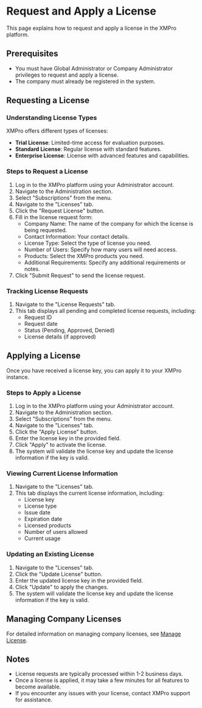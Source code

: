# Request and Apply a License

This page explains how to request and apply a license in the XMPro platform.

## Prerequisites

- You must have Global Administrator or Company Administrator privileges to request and apply a license.
- The company must already be registered in the system.

## Requesting a License

### Understanding License Types

XMPro offers different types of licenses:

- **Trial License**: Limited-time access for evaluation purposes.
- **Standard License**: Regular license with standard features.
- **Enterprise License**: License with advanced features and capabilities.

### Steps to Request a License

1. Log in to the XMPro platform using your Administrator account.
2. Navigate to the Administration section.
3. Select "Subscriptions" from the menu.
4. Navigate to the "Licenses" tab.
5. Click the "Request License" button.
6. Fill in the license request form:
   - Company Name: The name of the company for which the license is being requested.
   - Contact Information: Your contact details.
   - License Type: Select the type of license you need.
   - Number of Users: Specify how many users will need access.
   - Products: Select the XMPro products you need.
   - Additional Requirements: Specify any additional requirements or notes.
7. Click "Submit Request" to send the license request.

### Tracking License Requests

1. Navigate to the "License Requests" tab.
2. This tab displays all pending and completed license requests, including:
   - Request ID
   - Request date
   - Status (Pending, Approved, Denied)
   - License details (if approved)

## Applying a License

Once you have received a license key, you can apply it to your XMPro instance.

### Steps to Apply a License

1. Log in to the XMPro platform using your Administrator account.
2. Navigate to the Administration section.
3. Select "Subscriptions" from the menu.
4. Navigate to the "Licenses" tab.
5. Click the "Apply License" button.
6. Enter the license key in the provided field.
7. Click "Apply" to activate the license.
8. The system will validate the license key and update the license information if the key is valid.

### Viewing Current License Information

1. Navigate to the "Licenses" tab.
2. This tab displays the current license information, including:
   - License key
   - License type
   - Issue date
   - Expiration date
   - Licensed products
   - Number of users allowed
   - Current usage

### Updating an Existing License

1. Navigate to the "Licenses" tab.
2. Click the "Update License" button.
3. Enter the updated license key in the provided field.
4. Click "Update" to apply the changes.
5. The system will validate the license key and update the license information if the key is valid.

## Managing Company Licenses

For detailed information on managing company licenses, see [Manage License](../companies/manage-license.md).

## Notes

- License requests are typically processed within 1-2 business days.
- Once a license is applied, it may take a few minutes for all features to become available.
- If you encounter any issues with your license, contact XMPro support for assistance.
